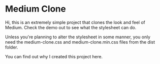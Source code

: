 Medium Clone
============

Hi, this is an extremely simple project that clones the look and feel of Medium. Check the demo out to see what the stylesheet can do.

Unless you're planning to alter the stylesheet in some manner, you only need the medium-clone.css and medium-clone.min.css files from the dist folder.

You can find out why I created this project here.
